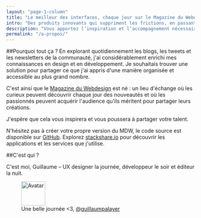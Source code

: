 ```yaml
---
layout: "page-1-column"
title: "Le meilleur des interfaces, chaque jour sur le Magazine du Webdesign"
intro: "Des produits innovants qui suppriment les frictions, en passant par les délicieuses micro-interactions des applications mobiles et la mise en page sensée d’un site web, le design a son importance. L’objectif du Magazine du Webdesign est simple : vous apportez l’inspiration et l’accompagnement nécessaire pour impacter positivement le quotidien de tous grâce au design."
description: "Vous apportez l’inspiration et l’accompagnement nécessaire pour impacter positivement le quotidien de tous grâce au design"
permalink: "/a-propos/"
---
```


##Pourquoi tout ça ?
En explorant quotidiennement les blogs, les tweets et les newsletters de la communauté, j'ai considérablement enrichi mes connaissances en design et en développement. Je souhaitais trouver une solution pour partager ce que j'ai appris d'une manière organisée et accessible au plus grand nombre.

C'est ainsi que le [Magazine du Webdesign](http://magazineduwebdesign.com) est né : un lieu d'échange où les curieux peuvent découvrir chaque jour des nouveautés et où les passionnés peuvent acquérir l'audience qu'ils méritent pour partager leurs créations.

J'espère que cela vous inspirera et vous poussera à partager votre talent.

N'hésitez pas à créer votre propre version du MDW, le code source est disponible sur <a href="https://github.com/MagazineduWebdesign/MagazineduWebdesign.github.io" title="Twitter @guillaumpalayer" target="_blank">GitHub</a>. Explorez <a href="http://stackshare.io/MagazineduWebdesign/magazine-du-webdesign" title="stackshare.io" target="_blank">stackshare.io</a> pour découvrir les applications et les services que j'utilise.

##C'est qui ?

C'est moi, Guillaume &ndash; UX designer la journée, développeur le soir et éditeur la nuit.

<figure class="text-center">
  <img class="rounded-img-d64 mod-avatar" src="{{ site.author.avatar | prepend:'https://s3-eu-west-1.amazonaws.com/mdw-images/large/' }}" alt="Avatar" width="64" height="64">
  <figcaption>Une belle journée <3, <a href="https://twitter.com/guillaumpalayer" title="Twitter @guillaumpalayer" target="_blank">@guillaumpalayer</a></figcaption>
</figure>
